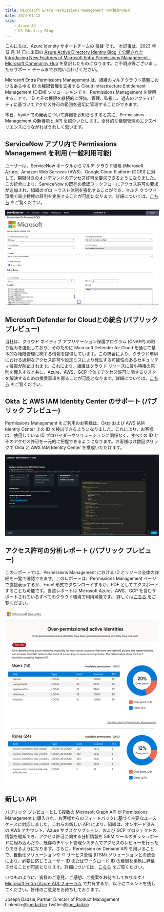 ```yaml
---
title: Microsoft Entra Permissions Management の新機能の紹介
date: 2024-01-12
tags:
    - Azure AD
    - US Identity Blog
---
```




こんにちは、Azure Identity サポートチームの 張替 です。
本記事は、2023 年 12 月 14 日に米国の [Azure Active Directory Identity Blog で公開された Introducing New Features of Microsoft Entra Permissions Management - Microsoft Community Hub](https://techcommunity.microsoft.com/t5/microsoft-entra-blog/introducing-new-features-of-microsoft-entra-permissions/ba-p/2466925) を意訳したものになります。ご不明点等ございましたらサポート チームまでお問い合わせください。
 
Microsoft Entra Permissions Management は、組織のマルチクラウド基盤におけるあらゆる ID の権限管理を支援する Cloud Infrastructure Entitlement Management (CIEM) ソリューションです。Permissions Management を使用することで、ID とその権限を継続的に評価、管理、監視し、過去のアクティビティに基づいてアクセス許可の範囲を適切に管理することができます。
 
本日、Ignite での発表について詳細をお知らせすると共に、Permissions Management の新機能と API を紹介いたします。全体的な権限管理のエクスペリエンスにつながればうれしく思います。

## ServiceNow アプリ内で Permissions Management を利用 (一般利用可能)
ユーザーは、ServiceNow ポータルからマルチ クラウド環境 (Microsoft Azure、Amazon Web Services (AWS)、Google Cloud Platform (GCP)) に対して、期限付きのオンデマンドのアクセス許可を要求できるようになりました。この統合により、ServiceNow の既存の承認ワークフローにアクセス許可の要求が追加され、組織のゼロ トラスト体制を強化することができ、マルチ クラウド環境で最小特権の原則を実施することが可能になります。詳細については、[こちら](https://learn.microsoft.com/ja-jp/entra/permissions-management/how-to-configure-servicenow-application) をご覧ください。

![](./Introducing-New-Features-of-Microsoft-Entra-Permissions-Management/introducing-new-features-of-microsoft-entra-permissions-management1.png)


## Microsoft Defender for Cloudとの統合 (パブリック プレビュー)
当社は、クラウド ネイティブ アプリケーション保護プログラム (CNAPP) の取り組みを強化しており、そのために Microsoft Defender for Cloud を通じて基本的な権限管理に関する情報を提供しています。この統合により、クラウド環境における過剰なアクセス許可や設定ミスにより発生する可能性のあるセキュリティ侵害が防止されます。これにより、組織はクラウド リソースに最小特権の原則を導入すると共に、Azure、AWS、GCP 全体でアクセス許可に関するリスクを解決するための推奨事項を得ることが可能となります。詳細については、[こちら](https://learn.microsoft.com/ja-jp/entra/permissions-management/permissions-management-for-defender-for-cloud) をご覧ください。

## Okta と AWS IAM Identity Center のサポート (パブリック プレビュー)
Permissions Management をご利用のお客様は、Okta および AWS IAM Identity Center 上の ID を検出できるようになりました。これにより、お客様は、使用している ID プロバイダーやソリューションに関係なく、すべての ID とそのアクセス許可を一元的に把握できるようになります。お客様はけ数回クリックで Okta と AWS IAM Identity Center を構成いただけます。

![](./Introducing-New-Features-of-Microsoft-Entra-Permissions-Management/introducing-new-features-of-microsoft-entra-permissions-management2.png)


## アクセス許可の分析レポート (パブリック プレビュー)

このレポートでは、Permissions Management における ID とリソース全体の詳細を一覧で確認できます。このレポートは、Permissions Management ページで直接表示するか、Excel 形式でダウンロードするか、PDF としてエクスポートすることも可能です。当該レポートは Microsoft Azure、AWS、GCP を含むサポートされているすべてのクラウド環境で利用可能です。 詳しくは[こちら](https://learn.microsoft.com/ja-jp/entra/permissions-management/product-permissions-analytics-reports#download-the-permissions-analytics-report-in-pdf-format) をご覧ください。

![](./Introducing-New-Features-of-Microsoft-Entra-Permissions-Management/introducing-new-features-of-microsoft-entra-permissions-management3.png)


## 新しい API

パブリック プレビューとして複数の Microsoft Graph API が Permissions Management に導入され、お客様からのフィードバックに基づく主要なユースケースに対応しました。これらの新しい API により、組織は、オンボード済みの AWS アカウント、Azure サブスクリプション、および GCP プロジェクトの情報を棚卸でき、アクセス許可に関する分析情報を SIEM ツールのダッシュボードに組み込んだり、既存のチケット管理システムでアクセスのレビューを行ったりできるようになります。さらに、Permission on Demand API を用いることで、自動化ソリューションや IT サービス管理 (ITSM) ソリューションとの統合により、必要に応じてユーザー ID またはワークロード ID の権限を柔軟に昇格させることが可能となります。詳細については、[こちら](https://learn.microsoft.com/en-us/graph/api/resources/permissions-management-api-overview?view=graph-rest-beta) をご覧ください。

いつものように、皆様のご意見、ご感想、ご提案をお待ちしております！[Microsoft Entra (Azure AD) フォーラム](https://feedback.azure.com/d365community) で共有するか、以下にコメントを残してください。皆様のご意見をお待ちしております。

Joseph Dadzie, Partner Director of Product Management 
Linkedin:[@joedadzie](https://www.linkedin.com/in/joedadzie/)
Twitter:[@joe_dadzie](https://twitter.com/joe_dadzie)
